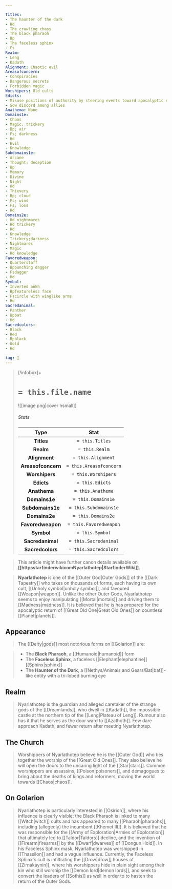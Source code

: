```yaml
---

Titles:
- The haunter of the dark
- Hd
- The crawling chaos
- The black pharaoh
- Bp
- The faceless sphinx
- Fs
Realm:
- Leng
- Kadath
Alignment: Chaotic evil
Areasofconcern:
- Conspiracies
- Dangerous secrets
- Forbidden magic
Worshipers: Old cults
Edicts:
- Misuse positions of authority by steering events toward apocalyptic ends
- Sow discord among allies
Anathema: None
Domains1e:
- Chaos
- Magic; trickery
- Bp; air
- Fs; darkness
- Hd
- Evil
- Knowledge
Subdomains1e:
- Arcane
- Thought; deception
- Bp
- Memory
- Divine
- Night
- Hd
- Thievery
- Bp; cloud
- Fs; wind
- Fs; loss
- Hd
Domains2e:
- Hd nightmares
- Hd trickery
- Hd
- Knowledge
- Trickery;darkness
- Nightmares
- Magic
- Hd knowledge
Favoredweapon:
- Quarterstaff
- Bppunching dagger
- Fsdagger
- Hd
Symbol:
- Inverted ankh
- Bpfeatureless face
- Fscircle with winglike arms
- Hd
Sacredanimal:
- Panther
- Bpbat
- Hd
Sacredcolors:
- Black
- Red
- Bpblack
- Gold
- Hd

tag: 🙏
---
```


> [!infobox]+
> #  `= this.file.name`
> ![[image.png|cover hsmall]]
> ##### Stats
> Type | Stat |
> :---:|:---:|
> **Titles** | `= this.Titles` |
> **Realm** | `= this.Realm` |
> **Alignment** | `= this.Alignment` |
> **Areasofconcern** | `= this.Areasofconcern` |
> **Worshipers** | `= this.Worshipers` |
> **Edicts** | `= this.Edicts` |
> **Anathema** | `= this.Anathema` |
> **Domains1e** | `= this.Domains1e` |
> **Subdomains1e** | `= this.Subdomains1e` |
> **Domains2e** | `= this.Domains2e` |
> **Favoredweapon** | `= this.Favoredweapon` |
> **Symbol** | `= this.Symbol` |
> **Sacredanimal** | `= this.Sacredanimal` |
> **Sacredcolors** | `= this.Sacredcolors` |







> This article might have further canon details available on **[[httpsstarfinderwikicomNyarlathotep|StarfinderWiki]]**.


> **Nyarlathotep** is one of the [[Outer God|Outer Gods]] of the [[Dark Tapestry]] who takes on thousands of forms, each having its own cult, [[Unholy symbol|unholy symbol]], and favoured [[Weapon|weapon]]. Unlike the other Outer Gods, Nyarlathotep seems to enjoy manipulating [[Mortal|mortals]] and driving them to [[Madness|madness]]. It is believed that he is has prepared for the apocalyptic return of [[Great Old One|Great Old Ones]] on countless [[Planet|planets]].



## Appearance

> The [[Deity|gods]] most notorious forms on [[Golarion]] are:

> - The **Black Pharaoh**, a [[Humanoid|humanoid]] form
> - The **Faceless Sphinx**, a faceless [[Elephant|elephantine]] [[Sphinx|sphinx]]
> - The **Haunter of the Dark**, a [[Nethys/Animals and Gears/Bat|bat]]-like entity with a tri-lobed burning eye

## Realm

> Nyarlathotep is the guardian and alleged caretaker of the strange gods of the [[Dreamlands]], who dwell in [[Kadath]], the impossible castle at the northern tip of the [[Leng|Plateau of Leng]]. Rumour also has it that he serves as the door ward to [[Azathoth]]. Few dare approach Kadath, and fewer return after meeting Nyarlathotep.


## The Church

> Worshippers of Nyarlathotep believe he is the [[Outer God]] who ties together the worship of the [[Great Old Ones]]. They also believe he will open the doors to the uncaring light of the [[Star|stars]]. Common worshippers are assassins, [[Poison|poisoners]], and demagogues to bring about the deaths of kings and reformers, moving the world towards [[Chaos|chaos]].


## On Golarion

> Nyarlathotep is particularly interested in [[Osirion]], where his influence is clearly visible: the Black Pharaoh is linked to many [[Witch|witch]] cults and has appeared to many [[Pharaoh|pharaohs]], including (allegedly) the incumbent [[Khemet III]]. It is believed that he was responsible for the [[Army of Exploration|Armies of Exploration]] that ultimately led to [[Taldor|Taldors]] decline, and the invention of [[Firearm|firearms]] by the [[Dwarf|dwarves]] of [[Dongun Hold]].
> In his Faceless Sphinx mask, Nyarlathotep was worshipped in [[Thassilon]] and had a vague influence. Currently, the Faceless Sphinx's cult is infiltrating the [[Drow|drow]] houses of [[Zirnakaynin]], where his worshippers hide in plain sight among their kin who still worship the [[Demon lord|demon lords]], and seek to convert the leaders of [[Sothis]] as well in order to to hasten the return of the Outer Gods.









